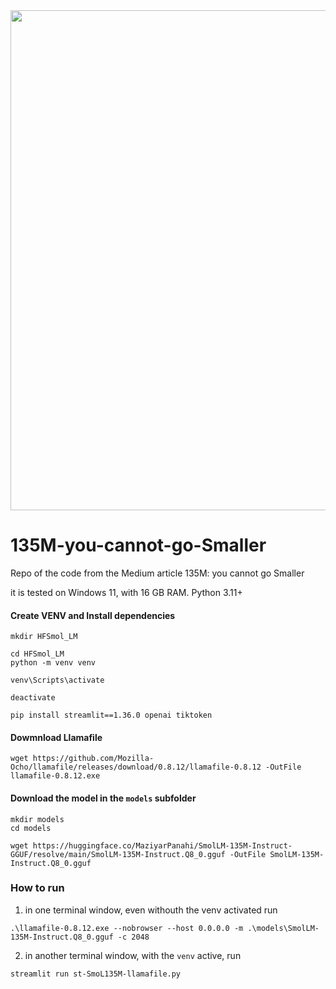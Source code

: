 <img src='https://huggingface.co/datasets/HuggingFaceTB/images/resolve/main/banner_smol.png' width=800>

# 135M-you-cannot-go-Smaller
Repo of the code from the Medium article 135M: you cannot go Smaller



it is tested on Windows 11, with 16 GB RAM. Python 3.11+

#### Create VENV and Install dependencies
```
mkdir HFSmol_LM

cd HFSmol_LM
python -m venv venv

venv\Scripts\activate

deactivate

pip install streamlit==1.36.0 openai tiktoken
```

#### Dowmnload Llamafile
```
wget https://github.com/Mozilla-Ocho/llamafile/releases/download/0.8.12/llamafile-0.8.12 -OutFile llamafile-0.8.12.exe
```

#### Download the model in the `models` subfolder
```
mkdir models
cd models

wget https://huggingface.co/MaziyarPanahi/SmolLM-135M-Instruct-GGUF/resolve/main/SmolLM-135M-Instruct.Q8_0.gguf -OutFile SmolLM-135M-Instruct.Q8_0.gguf
```

### How to run
1. in one terminal window, even withouth the venv activated run
```
.\llamafile-0.8.12.exe --nobrowser --host 0.0.0.0 -m .\models\SmolLM-135M-Instruct.Q8_0.gguf -c 2048
```
2. in another terminal window, with the `venv` active, run
```
streamlit run st-SmoL135M-llamafile.py
```




   
